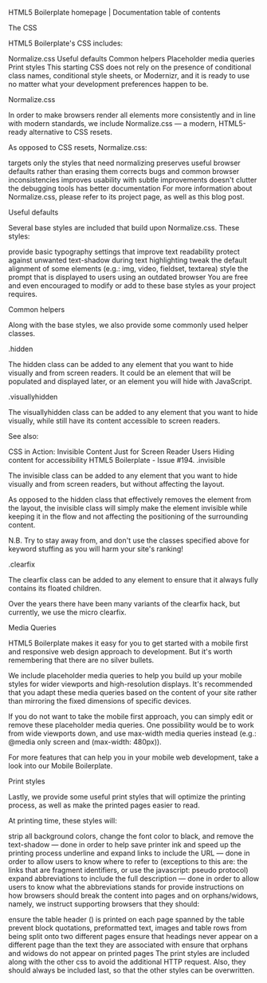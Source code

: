 HTML5 Boilerplate homepage | Documentation table of contents

The CSS

HTML5 Boilerplate's CSS includes:

Normalize.css
Useful defaults
Common helpers
Placeholder media queries
Print styles
This starting CSS does not rely on the presence of conditional class names, conditional style sheets, or Modernizr, and it is ready to use no matter what your development preferences happen to be.

Normalize.css

In order to make browsers render all elements more consistently and in line with modern standards, we include Normalize.css — a modern, HTML5-ready alternative to CSS resets.

As opposed to CSS resets, Normalize.css:

targets only the styles that need normalizing
preserves useful browser defaults rather than erasing them
corrects bugs and common browser inconsistencies
improves usability with subtle improvements
doesn't clutter the debugging tools
has better documentation
For more information about Normalize.css, please refer to its project page, as well as this blog post.

Useful defaults

Several base styles are included that build upon Normalize.css. These styles:

provide basic typography settings that improve text readability
protect against unwanted text-shadow during text highlighting
tweak the default alignment of some elements (e.g.: img, video, fieldset, textarea)
style the prompt that is displayed to users using an outdated browser
You are free and even encouraged to modify or add to these base styles as your project requires.

Common helpers

Along with the base styles, we also provide some commonly used helper classes.

.hidden

The hidden class can be added to any element that you want to hide visually and from screen readers. It could be an element that will be populated and displayed later, or an element you will hide with JavaScript.

.visuallyhidden

The visuallyhidden class can be added to any element that you want to hide visually, while still have its content accessible to screen readers.

See also:

CSS in Action: Invisible Content Just for Screen Reader Users
Hiding content for accessibility
HTML5 Boilerplate - Issue #194.
.invisible

The invisible class can be added to any element that you want to hide visually and from screen readers, but without affecting the layout.

As opposed to the hidden class that effectively removes the element from the layout, the invisible class will simply make the element invisible while keeping it in the flow and not affecting the positioning of the surrounding content.

N.B. Try to stay away from, and don't use the classes specified above for keyword stuffing as you will harm your site's ranking!

.clearfix

The clearfix class can be added to any element to ensure that it always fully contains its floated children.

Over the years there have been many variants of the clearfix hack, but currently, we use the micro clearfix.

Media Queries

HTML5 Boilerplate makes it easy for you to get started with a mobile first and responsive web design approach to development. But it's worth remembering that there are no silver bullets.

We include placeholder media queries to help you build up your mobile styles for wider viewports and high-resolution displays. It's recommended that you adapt these media queries based on the content of your site rather than mirroring the fixed dimensions of specific devices.

If you do not want to take the mobile first approach, you can simply edit or remove these placeholder media queries. One possibility would be to work from wide viewports down, and use max-width media queries instead (e.g.: @media only screen and (max-width: 480px)).

For more features that can help you in your mobile web development, take a look into our Mobile Boilerplate.

Print styles

Lastly, we provide some useful print styles that will optimize the printing process, as well as make the printed pages easier to read.

At printing time, these styles will:

strip all background colors, change the font color to black, and remove the text-shadow — done in order to help save printer ink and speed up the printing process
underline and expand links to include the URL — done in order to allow users to know where to refer to
(exceptions to this are: the links that are fragment identifiers, or use the javascript: pseudo protocol)
expand abbreviations to include the full description — done in order to allow users to know what the abbreviations stands for
provide instructions on how browsers should break the content into pages and on orphans/widows, namely, we instruct supporting browsers that they should:

ensure the table header (<thead>) is printed on each page spanned by the table
prevent block quotations, preformatted text, images and table rows from being split onto two different pages
ensure that headings never appear on a different page than the text they are associated with
ensure that orphans and widows do not appear on printed pages
The print styles are included along with the other css to avoid the additional HTTP request. Also, they should always be included last, so that the other styles can be overwritten.
